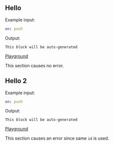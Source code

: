 <a id="hello"></a>
## Hello

Example input:

```yaml
on: push
```

Output:

```
This block will be auto-generated
```

[Playground](URL_WILL_BE_GENERATED)

This section causes no error.

<a id="hello"></a>
## Hello 2

Example input:

```yaml
on: push
```

Output:

```
This block will be auto-generated
```

[Playground](URL_WILL_BE_GENERATED)

This section causes an error since same `id` is used.
